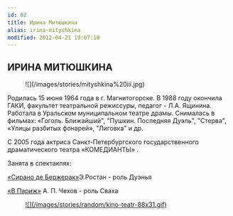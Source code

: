 ```yaml
---
id: 62
title: Ирина Митюшкина
alias: irina-mityshkina
modified: 2012-04-21 19:07:10
---
```


## ИРИНА МИТЮШКИНА

<figure>
![](/images/stories/mityshkina%20iii.jpg)
</figure>

Родилась 15 июня 1964 года в г. Магнитогорске. В 1988 году окончила ГАКИ, факультет театральной режиссуры, педагог - Л.А. Ящинина. Работала в Уральском муниципальном театре драмы. Снималась в фильмах: «Гоголь. Ближайший", "Пушкин. Последняя Дуэль", "Стерва", «Улицы разбитых фонарей», "Лиговка" и др.

С 2005 года актриса Санкт-Петербургского государственного драматического театра «КОМЕДИАНТЫ» .

Занята в спектаклях:

[«Сирано де Бержерак»](60-sirano-de-bergerak.html)Э.Ростан - роль Дуэнья

[«В Париж»](41-v-paris.html) А. П. Чехов - роль Сваха

<figure><a href="http://www.kino-teatr.ru/teatr/acter/w/ros/242217/bio/">
![](/images/stories/random/kino-teatr-88x31.gif)
</a></figure>

